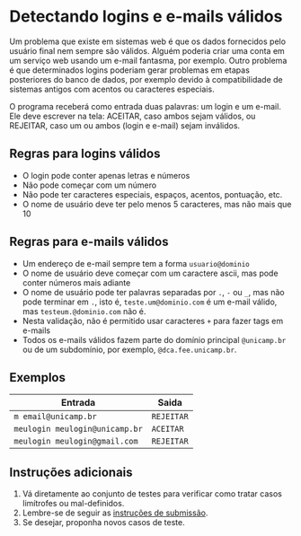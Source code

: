 # Detectando logins e e-mails válidos

Um problema que existe em sistemas web é que os dados fornecidos pelo usuário
final nem sempre são válidos. Alguém poderia criar uma conta em um serviço web
usando um e-mail fantasma, por exemplo. Outro problema é que determinados logins
poderiam gerar problemas em etapas posteriores do banco de dados, por exemplo
devido à compatibilidade de sistemas antigos com acentos ou caracteres
especiais.

O programa receberá como entrada duas palavras: um login e um e-mail. Ele deve
escrever na tela: ACEITAR, caso ambos sejam válidos, ou REJEITAR, caso um ou
ambos (login e e-mail) sejam inválidos.

## Regras para logins válidos
* O login pode conter apenas letras e números
* Não pode começar com um número
* Não pode ter caracteres especiais, espaços, acentos,
  pontuação, etc.
* O nome de usuário deve ter pelo menos 5 caracteres, mas não mais que 10

## Regras para e-mails válidos
* Um endereço de e-mail sempre tem a forma `usuario@dominio`
* O nome de usuário deve começar com um caractere ascii, mas pode conter números
  mais adiante
* O nome de usuário pode ter palavras separadas por `.`, `-` ou `_`, mas não pode terminar
  em `.`, isto é, `teste.um@dominio.com` é um e-mail válido, mas
  `testeum.@dominio.com` não é.
* Nesta validação, não é permitido usar caracteres `+` para fazer tags em
  e-mails
* Todos os e-mails válidos fazem parte do domínio principal `@unicamp.br` ou de
  um subdomínio, por exemplo, `@dca.fee.unicamp.br`.


## Exemplos

Entrada | Saida
------- | -----
`m email@unicamp.br` | `REJEITAR`
`meulogin meulogin@unicamp.br` | `ACEITAR`
`meulogin meulogin@gmail.com` | `REJEITAR`


## Instruções adicionais

1. Vá diretamente ao conjunto de testes para verificar como tratar casos
   limítrofes ou mal-definidos.
1. Lembre-se de seguir as [instruções de submissão](docs/instrucoes.md).
1. Se desejar, proponha novos casos de teste.
